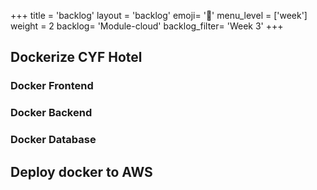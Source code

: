 +++
title = 'backlog'
layout = 'backlog'
emoji= '📝'
menu_level = ['week']
weight = 2
backlog= 'Module-cloud'
backlog_filter= 'Week 3'
+++

## Dockerize CYF Hotel

### Docker Frontend

### Docker Backend

### Docker Database

## Deploy docker to AWS
